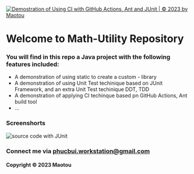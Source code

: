 [![Demostration of Using CI with GitHub Actions, Ant and JUnit | © 2023 by Maotou](https://github.com/maotou-spy/mathutil-ant/actions/workflows/mathutil-ant-ci.yml/badge.svg)](https://github.com/maotou-spy/mathutil-ant/actions/workflows/mathutil-ant-ci.yml)

# Welcome to Math-Utility Repository

### You will find in this repo a Java project with the following features included:

* A demonstration of using static to create a custom - library
* A demonstration of using Unit Test techinique based on JUnit Framework, and an extra Unit Test techinique DDT, TDD
* A demonstration of applying CI techinque based pn GitHub Actions, Ant build tool
* ...

### Screenshorts
![source code with JUnit](https://github.com/maotou-spy/mathutil-ant/blob/main/screenshots/source_code_with_junit.png)

### Connect me via phucbui.workstation@gmail.com
#### Copyright &#169; 2023 Maotou
